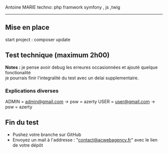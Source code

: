 Antoine MARIE
techno: php framwork symfony , js ,twig 
*****************************************************************

## Mise en place


start project : composer update 


## Test technique (maximum 2h00)


**Notes :**
je pense avoir debug les erreures occasionnées et ajouté quelque fonctionalité  
je pourrais finir l'integralité du test avec un delai supplementaire.
### Explications diverses
ADMIN = admin@gmail.com -> psw = azerty
USER = user@gmail.com -> psw = azerty

## Fin du test

- Pushez votre branche sur GitHub
- Envoyez un mail à l'addresse : "contact@acwebagency.fr" avec le lien de votre dépôt
